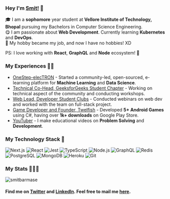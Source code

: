 ### Hey I'm [Smit!](https://smitbarmase.github.io) 🚀

🎓 I am a **sophomore** year student at **Vellore Institute of Technology, Bhopal** pursuing my Bachelors in Computer Science Engineering. </br>
😋 I am passionate about **Web Development**. Currently learning **Kubernetes** and **DevOps**. </br>
👾 My hobby became my job, and now I have no hobbies! XD </br>

PS: I love working with **React**, **GraphQL** and **Node** ecosystem! 🤫

### My Experiences 🙌🏻
- [OneStep-elecTRON](https://github.com/OneStep-elecTRON/onestep-electron.github.io) - Started a community-led, open-sourced, e-learning platform for **Machine Learning** and **Data Science**.
- [Technical Co-Head, GeeksforGeeks Student Chapter](https://github.com/GeeksforGeeks-VIT-Bhopal/geeksforgeeks-vit-bhopal.github.io) - Working on technical aspect of the community and conducting workshops.
- [Web Lead, Developer Student Clubs](https://github.com/DSCVITBHOPAL/dscvitbhopal.github.io) - Conducted webinars on web dev and worked with the team on full-stack project.
- [Game Developer and Founder, Twelfish](https://play.google.com/store/apps/dev?id=8640212175044390799&hl=en_IN&gl=US) - Developed **5+ Android Games** using C#, having over **1k+ downloads** on Google Play Store.
- [YouTuber](https://www.youtube.com/channel/UCNN-8t9vWnL0jydIHMr1KHg) - I make educational videos on **Problem Solving** and **Development**.

### My Technology Stack 🤗
![Next.js](https://img.shields.io/badge/-Next.js-24292E?&logo=next.js)
![React](https://img.shields.io/badge/-React-24292E?&logo=React)
![Jest](https://img.shields.io/badge/-Jest-24292E?&logo=jest&logoColor=BC1224)
![TypeScript](https://img.shields.io/badge/-TypeScript-24292E?&logo=typescript)
![Node.js](https://img.shields.io/badge/-Node.js-24292E?&logo=node.js)
![GraphQL](https://img.shields.io/badge/-GraphQL-24292E?&logo=graphql&logoColor=E10098)
![Redis](https://img.shields.io/badge/-Redis-24292E?&logo=redis)
![PostgreSQL](https://img.shields.io/badge/-PostgreSQL-24292E?&logo=postgresql&logoColor=30648c)
![MongoDB](https://img.shields.io/badge/-MongoDB-24292E?&logo=mongodb&logoColor=4db33d)
![Heroku](https://img.shields.io/badge/-Heroku-24292E?&logo=heroku&logoColor=645FA1)
![Git](https://img.shields.io/badge/-Git-24292E?&logo=git&logoColor=E94D2E)
<br />

### My Stats 👨🏻‍💻
<img src="https://github-readme-stats.vercel.app/api?username=smitbarmase&layout=compact&hide_title=true&include_all_commits=true" alt="smitbarmase" />

#### Find me on <a href="https://www.twitter.com/smitbarmase">Twitter</a> and <a href="https://www.linkedin.com/in/smitbarmase">LinkedIn</a>. Feel free to mail me <a href="mailto:smitbarmase@outlook.com">here</a>.

